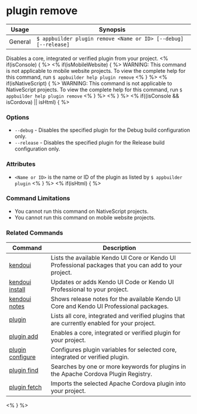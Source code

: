 plugin remove
==========

Usage | Synopsis
------|-------
General | `$ appbuilder plugin remove <Name or ID> [--debug] [--release]`

Disables a core, integrated or verified plugin from your project.
<% if(isConsole) { %>
<% if(isMobileWebsite) { %>
WARNING: This command is not applicable to mobile website projects. To view the complete help for this command, run `$ appbuilder help plugin remove`
<% } %>
<% if(isNativeScript) { %>
WARNING: This command is not applicable to NativeScript projects. To view the complete help for this command, run `$ appbuilder help plugin remove`
<% } %>
<% } %>
<% if((isConsole && isCordova) || isHtml) { %>
### Options
* `--debug` - Disables the specified plugin for the Debug build configuration only. 
* `--release` - Disables the specified plugin for the Release build configuration only.

### Attributes
* `<Name or ID>` is the name or ID of the plugin as listed by `$ appbuilder plugin`
<% } %>
<% if(isHtml) { %> 
### Command Limitations

* You cannot run this command on NativeScript projects.
* You cannot run this command on mobile website projects.

### Related Commands

Command | Description
----------|----------
[kendoui](kendoui.html) | Lists the available Kendo UI Core or Kendo UI Professional packages that you can add to your project.
[kendoui install](kendoui-install.html) | Updates or adds Kendo UI Code or Kendo UI Professional to your project.
[kendoui notes](kendoui-notes.html) | Shows release notes for the available Kendo UI Core and Kendo UI Professional packages.
[plugin](plugin.html) | Lists all core, integrated and verified plugins that are currently enabled for your project.
[plugin add](plugin-add.html) | Enables a core, integrated or verified plugin for your project.
[plugin configure](plugin-configure.html) | Configures plugin variables for selected core, integrated or verified plugin.
[plugin find](plugin-find.html) | Searches by one or more keywords for plugins in the Apache Cordova Plugin Registry.
[plugin fetch](plugin-fetch.html) | Imports the selected Apache Cordova plugin into your project.
<% } %>
